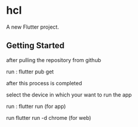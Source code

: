 # hcl

A new Flutter project.

## Getting Started

after pulling the repository from github

run : flutter pub get

after this process is completed

select the device in which your want to run the app

run : flutter run (for app)

run flutter run -d chrome (for web)
